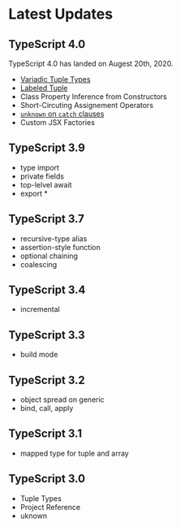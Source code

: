 # Latest Updates

## TypeScript 4.0

TypeScript 4.0 has landed on Augest 20th, 2020.

- [Variadic Tuple Types](/pages/04-typescript-syntax/tuple-type.md#variadic-tuple-types)
- [Labeled Tuple](/pages/04-typescript-syntax/tuple-type.md#labeled-tuple-elements)
- Class Property Inference from Constructors
- Short-Circuting Assignement Operators
- [`unknown` on `catch` clauses](/pages/04-typescript-syntax/unknown.md#unknown-on-catch-clauses)
- Custom JSX Factories

## TypeScript 3.9

- type import
- private fields
- top-lelvel await
- export \*

## TypeScript 3.7

- recursive-type alias
- assertion-style function
- optional chaining
- coalescing

## TypeScript 3.4

- incremental

## TypeScript 3.3

- build mode

## TypeScript 3.2

- object spread on generic
- bind, call, apply

## TypeScript 3.1

- mapped type for tuple and array

## TypeScript 3.0

- Tuple Types
- Project Reference
- uknown
